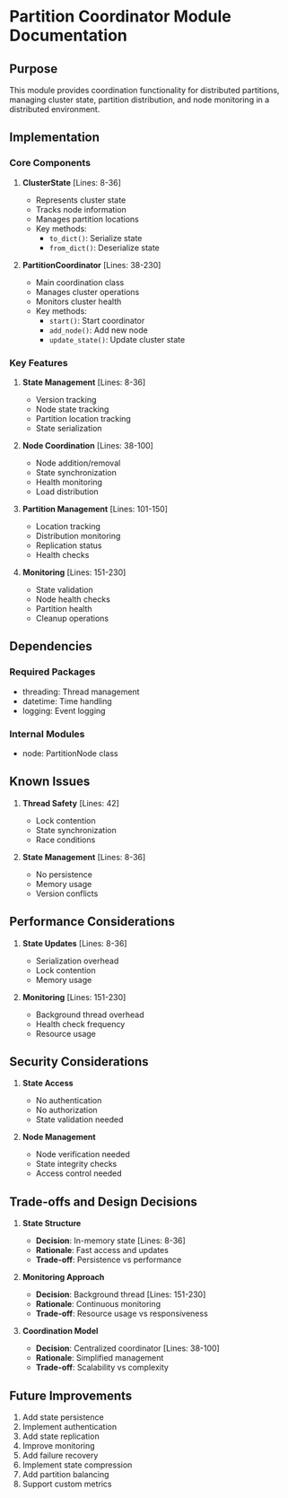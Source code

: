 # Partition Coordinator Module Documentation

## Purpose

This module provides coordination functionality for distributed partitions, managing cluster state, partition distribution, and node monitoring in a distributed environment.

## Implementation

### Core Components

1. **ClusterState** [Lines: 8-36]

   - Represents cluster state
   - Tracks node information
   - Manages partition locations
   - Key methods:
     - `to_dict()`: Serialize state
     - `from_dict()`: Deserialize state

2. **PartitionCoordinator** [Lines: 38-230]
   - Main coordination class
   - Manages cluster operations
   - Monitors cluster health
   - Key methods:
     - `start()`: Start coordinator
     - `add_node()`: Add new node
     - `update_state()`: Update cluster state

### Key Features

1. **State Management** [Lines: 8-36]

   - Version tracking
   - Node state tracking
   - Partition location tracking
   - State serialization

2. **Node Coordination** [Lines: 38-100]

   - Node addition/removal
   - State synchronization
   - Health monitoring
   - Load distribution

3. **Partition Management** [Lines: 101-150]

   - Location tracking
   - Distribution monitoring
   - Replication status
   - Health checks

4. **Monitoring** [Lines: 151-230]
   - State validation
   - Node health checks
   - Partition health
   - Cleanup operations

## Dependencies

### Required Packages

- threading: Thread management
- datetime: Time handling
- logging: Event logging

### Internal Modules

- node: PartitionNode class

## Known Issues

1. **Thread Safety** [Lines: 42]

   - Lock contention
   - State synchronization
   - Race conditions

2. **State Management** [Lines: 8-36]
   - No persistence
   - Memory usage
   - Version conflicts

## Performance Considerations

1. **State Updates** [Lines: 8-36]

   - Serialization overhead
   - Lock contention
   - Memory usage

2. **Monitoring** [Lines: 151-230]
   - Background thread overhead
   - Health check frequency
   - Resource usage

## Security Considerations

1. **State Access**

   - No authentication
   - No authorization
   - State validation needed

2. **Node Management**
   - Node verification needed
   - State integrity checks
   - Access control needed

## Trade-offs and Design Decisions

1. **State Structure**

   - **Decision**: In-memory state [Lines: 8-36]
   - **Rationale**: Fast access and updates
   - **Trade-off**: Persistence vs performance

2. **Monitoring Approach**

   - **Decision**: Background thread [Lines: 151-230]
   - **Rationale**: Continuous monitoring
   - **Trade-off**: Resource usage vs responsiveness

3. **Coordination Model**
   - **Decision**: Centralized coordinator [Lines: 38-100]
   - **Rationale**: Simplified management
   - **Trade-off**: Scalability vs complexity

## Future Improvements

1. Add state persistence
2. Implement authentication
3. Add state replication
4. Improve monitoring
5. Add failure recovery
6. Implement state compression
7. Add partition balancing
8. Support custom metrics
